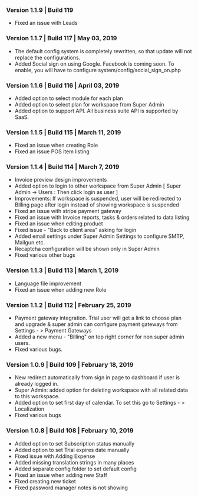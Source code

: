 ### Version 1.1.9 | Build 119
* Fixed an issue with Leads

### Version 1.1.7 | Build 117 | May 03, 2019
* The default config system is completely rewritten, so that update will not replace the configurations.
* Added Social sign on using Google. Facebook is coming soon. To enable, you will have to configure system/config/social_sign_on.php 


### Version 1.1.6 | Build 116 | April 03, 2019

* Added option to select module for each plan
* Added option to select plan for workspace from Super Admin
* Added option to support API. All business suite API is supported by SaaS.

### Version 1.1.5 | Build 115 | March 11, 2019

* Fixed an issue when creating Role
* Fixed an issue POS item listing

### Version 1.1.4 | Build 114 | March 7, 2019

* Invoice preview design improvements
* Added option to login to other workspace from Super Admin [ Super Admin -> Users : Then click login as user ]
* Improvements: If workspace is suspended, user will be redirected to Billing page after login instead of showing workspace is suspended
* Fixed an issue with stripe payment gateway
* Fixed an issue with Invoice reports, tasks & orders related to data listing
* Fixed an issue when editing product
* Fixed issue - "Back to client area" asking for login
* Added email settings under Super Admin Settings to configure SMTP, Mailgun etc.
* Recaptcha configuration will be shown only in Super Admin
* Fixed various other bugs

### Version 1.1.3 | Build 113 | March 1, 2019

* Language file improvement
* Fixed an issue when adding new Role

### Version 1.1.2 | Build 112 | February 25, 2019

* Payment gateway integration. Trial user will get a link to choose plan and upgrade & super admin can configure payment gateways from Settings - > Payment Gateways
* Added a new menu - "Billing" on top right corner for non super admin users.
* Fixed various bugs.
 
### Version 1.0.9 | Build 109 | February 18, 2019

* New redirect automatically from sign in page to dashboard if user is already logged in.
* Super Admin: added option for deleting workspace with all related data to this workspace.
* Added option to set first day of calendar. To set this go to Settings - > Localization
* Fixed various bugs

### Version 1.0.8 | Build 108 | February 10, 2019
* Added option to set Subscription status manually
* Added option to set Trial expires date manually
* Fixed issue with Adding Expense
* Added missing translation strings in many places
* Added separate config folder to set default config
* Fixed an issue when adding new Staff
* Fixed creating new ticket
* Fixed password manager notes is not showing